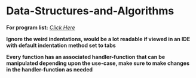 # **Data-Structures-and-Algorithms**
**For program list:** [*Click Here*](Program%20List/List.txt)

**Ignore the weird indentations, would be a lot readable if viewed in an IDE with default indentation method set to tabs**

**Every function has an associated handler-function that can be manipulated depending upon the use-case, make sure to make changes in the handler-function as needed**